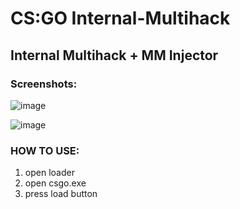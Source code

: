 # CS:GO Internal-Multihack
## Internal Multihack + MM Injector
### Screenshots: 



![image](https://media.discordapp.net/attachments/1058110796812517526/1114262739276271797/image.png)

![image](https://media.discordapp.net/attachments/1058110796812517526/1114263500445986816/image.png?width=1290&height=671)

### HOW TO USE:

1) open loader
2) open csgo.exe
3) press load button


